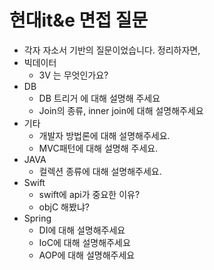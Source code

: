 # 현대it&e 면접 질문

- 각자 자소서 기반의 질문이었습니다. 정리하자면,
- 빅데이터 
  - 3V 는 무엇인가요? 
- DB
  - DB 트리거 에 대해 설명해 주세요
  - Join의 종류, inner join에 대해 설명해주세요
- 기타
  - 개발자 방법론에 대해 설명해주세요.
  - MVC패턴에 대해 설명해 주세요.
- JAVA
  - 컬렉션 종류에 대해 설명해주세요. 
- Swift
  -  swift에 api가 중요한 이유?
  -  objC 해봤냐?
- Spring
  - DI에 대해 설명해주세요
  - IoC에 대해 설명해주세요
  - AOP에 대해 설명해주세요